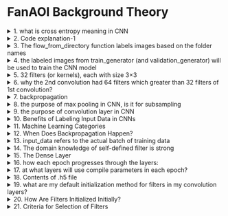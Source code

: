 # FanAOI Background Theory

<details>
  <summary>1. what is cross entropy meaning in CNN</summary>  
Cross-entropy is a loss function commonly used in **Convolutional Neural Networks (CNNs)**, particularly for classification tasks. It measures the difference between the predicted probability distribution and the true label distribution. Cross-entropy quantifies how well the predicted probability distribution matches the actual labels.

### Key Concepts
1. **Probability Distribution**:
   - In a classification task, the output of a CNN is often a probability distribution over different classes, typically achieved using the **softmax function**.
   - For example, if there are three classes, the model might output probabilities like \([0.7, 0.2, 0.1]\).

2. **True Labels**:
   - The true label is represented as a one-hot encoded vector for classification tasks. For instance, if the true class is the second one in a three-class problem, the true label would be \([0, 1, 0]\).

3. **Cross-Entropy Formula**:
   The cross-entropy loss for a single example is given by:
   \[
   L = - \sum_{i} y_i \log(\hat{y}_i)
   \]
   Where:
   - \(y_i\): True label (0 or 1 for each class).
   - \(\hat{y}_i\): Predicted probability for each class.
   - The summation is over all classes.

   For a batch of examples, the average loss across the batch is computed.

4. **Intuition**:
   - Cross-entropy penalizes predictions that deviate from the true labels. The further the predicted probability is from 1 for the correct class, the larger the loss.
   - If the model predicts a probability close to 1 for the correct class, the loss is low.

5. **Relation to Logarithmic Likelihood**:
   - Cross-entropy is derived from the likelihood function for classification tasks. It calculates the negative log likelihood of the true labels under the predicted probabilities.

### Why Use Cross-Entropy in CNNs?
- **For multi-class classification**:
  - Cross-entropy works seamlessly with the softmax activation, which outputs normalized probabilities.
- **Encourages confident predictions**:
  - It rewards predictions that strongly match the true labels and penalizes uncertain or wrong predictions.
- **Effective training**:
  - Cross-entropy provides meaningful gradients that help optimize the model effectively during backpropagation.

### Example in a CNN:
Imagine a CNN for digit classification (0–9):
- **True label**: The digit is "3," represented as \([0, 0, 0, 1, 0, 0, 0, 0, 0, 0]\).
- **Predicted probabilities**: \([0.1, 0.05, 0.1, 0.7, 0.02, 0.01, 0.01, 0.005, 0.01, 0.005]\).
- **Cross-entropy loss**:
  \[
  L = -\log(0.7) \approx 0.3567
  \]
This value would decrease as the model improves its predictions.
</details>

   
<details>
  <summary>2. Code explanation-1</summary> 
  This code is a part of a machine learning pipeline for preparing and loading image data for training a Convolutional Neural Network (CNN). Here’s a detailed breakdown:

---

### **1. ImageDataGenerator**

The `ImageDataGenerator` class in Keras is used to preprocess and augment image data. It applies transformations like scaling, rotation, flipping, etc., to generate a variety of images for training, which improves the generalization ability of the model. 

In the given code:
```python
train_datagen = ImageDataGenerator(rescale=1.0/255.0, validation_split=0.2)
```

- **`rescale=1.0/255.0`**: 
  - Normalizes pixel values from the range `[0, 255]` to `[0, 1]`. This normalization helps in faster convergence during training because smaller values make optimization easier.
  
- **`validation_split=0.2`**:
  - Reserves 20% of the images for validation. The remaining 80% is used for training. This is useful for monitoring the model's performance on unseen data during training.

---

### **2. train_generator**

The `flow_from_directory` method loads images from a directory structure, preprocesses them, and creates a data generator. This generator yields batches of image-label pairs during training. It’s memory efficient as it loads only the required images in each batch rather than all images at once.

```python
train_generator = train_datagen.flow_from_directory(
    base_dir,
    target_size=(80, 80),
    batch_size=32,
    class_mode='binary',
    subset='training'
)
```

#### Arguments:

- **`base_dir`**:
  - Path to the base directory containing the images organized in subdirectories. Each subdirectory represents a class. For example:
    ```
    base_dir/
    ├── GO/    # Contains images for the "GO" class
    └── NG/    # Contains images for the "NG" class
    ```

- **`target_size=(80, 80)`**:
  - Resizes all images to 80x80 pixels, ensuring a uniform input size to the neural network.

- **`batch_size=32`**:
  - Specifies the number of images per batch. The generator will yield 32 images and their labels in each step during training.

- **`class_mode='binary'`**:
  - Specifies that this is a binary classification problem (two classes: `GO` and `NG`).

- **`subset='training'`**:
  - Indicates that this generator will only use the training subset (80% of the data, as defined by the `validation_split` in `ImageDataGenerator`).

#### Output:
- `train_generator` is a generator that, when iterated, yields:
  - A batch of images as a NumPy array (shape: `(32, 80, 80, 3)` for 32 images of size 80x80 with 3 color channels).
  - Corresponding labels (shape: `(32,)`), where each label is `0` (for NG) or `1` (for GO).

---

### **3. The Complete Code Explanation**
Here’s a step-by-step breakdown:

1. **Set Base Directory**:
   - The variable `base_dir` points to the folder where images are stored, organized by class.

2. **Initialize Data Augmentation and Preprocessing**:
   - `train_datagen` is an instance of `ImageDataGenerator`, which:
     - Normalizes image pixel values to `[0, 1]`.
     - Splits the data into 80% training and 20% validation subsets.

3. **Load Training Data**:
   - `train_generator` is created using `flow_from_directory`, which:
     - Reads images from the `base_dir`.
     - Resizes them to 80x80 pixels.
     - Divides them into batches of size 32.
     - Labels them according to their class folder (`GO` or `NG`).
     - Ensures only the training subset (80% of data) is used.

This setup prepares the data for efficient and scalable training. Images are preprocessed dynamically, reducing memory usage, and ensuring the training loop can iterate over batches without loading all images at once.
</details>

<details>
  <summary>3. The flow_from_directory function labels images based on the folder names</summary>
  The `flow_from_directory` function labels images **based on the folder names** in which the images are stored. Here's how it works in your scenario:

---

### **How `flow_from_directory` Labels Images**
1. **Folder Structure and Labels**:
   - The directory passed to `flow_from_directory` (e.g., `base_dir`) must have subdirectories, where each subdirectory represents a class.
   - For example:
     ```
     base_dir/
     ├── GO/    # Folder for class "GO"
     │   ├── image1.jpg
     │   ├── image2.jpg
     │   └── ...
     └── NG/    # Folder for class "NG"
         ├── image1.jpg
         ├── image2.jpg
         └── ...
     ```

   - In this structure:
     - All images inside the `GO` folder are automatically labeled as `1` (class 1).
     - All images inside the `NG` folder are automatically labeled as `0` (class 0).
     - This labeling is based entirely on the folder names.

2. **Mixing Images**:
   - `flow_from_directory` does **not mix images across folders**.
   - Each image is labeled according to the folder it resides in, not based on its content or features.

3. **How Labels Are Decided**:
   - **The folder structure determines the labels**.
   - The function assigns labels in alphabetical order of the folder names:
     - If `GO` comes alphabetically after `NG`, then:
       - `NG` is labeled as `0`.
       - `GO` is labeled as `1`.

---

### **Your Question Answered**
1. **Does `flow_from_directory` read all images in folder `60` as `NG` and `100` as `GO`?**
   - If `60` and `100` are folder names, it depends on their placement in the directory and naming convention:
     - If `base_dir` has `60` and `100` as folder names:
       ```
       base_dir/
       ├── 60/   # Class 0
       └── 100/  # Class 1
       ```
       Then:
       - Images in folder `60` are labeled as `0` (NG).
       - Images in folder `100` are labeled as `1` (GO).

2. **Who decides whether an image is `GO` or `NG`?**
   - **You decide** by organizing the images into their respective folders (`GO` or `NG`) before running `flow_from_directory`.

3. **Can `flow_from_directory` classify based on image features?**
   - No, `flow_from_directory` does not analyze image features. It only assigns labels based on the folder structure.
   - The model you train using these labeled images will later learn the features that distinguish `GO` from `NG`.

---

### **What If You Need Dynamic Labeling Based on Features?**
If you want to label images based on their features (e.g., using metadata or a custom algorithm):
1. Use a script to process images and assign labels dynamically.
2. Create a custom data generator instead of relying on `flow_from_directory`.
3. Example:
   ```python
   def custom_generator(file_paths, labels, batch_size):
       # Logic to load images and labels dynamically
       pass
   ```

---

### **Summary**
- `flow_from_directory` labels images based on **folder names** (e.g., `GO` and `NG`).
- **You decide the criteria** for `GO` or `NG` by placing images in the respective folders.
- It does **not analyze image features**; the folder structure alone dictates the labels.
</details>

<details>
  <summary>4. the labeled images from train_generator (and validation_generator) will be used to train the CNN model </summary>
  Yes, the labeled images from `train_generator` (and `validation_generator`) will be used to train the CNN model in the above code. Let’s break down the code in detail:

---

### **1. Define the CNN Model**

#### **What is happening here?**
```python
model = Sequential([
    Conv2D(32, (3, 3), activation='relu', input_shape=(80, 80, 3)),
    MaxPooling2D(2, 2),
    Conv2D(64, (3, 3), activation='relu'),
    MaxPooling2D(2, 2),
    Flatten(),
    Dense(128, activation='relu'),
    Dense(1, activation='sigmoid')
])
```

This defines a **Sequential Convolutional Neural Network (CNN)** for binary classification. Let’s go step by step:

1. **`Conv2D(32, (3, 3), activation='relu', input_shape=(80, 80, 3))`**:
   - Adds a convolutional layer with:
     - **32 filters** (or kernels), each with size \(3 \times 3\).
     - Activation function: **ReLU** (rectified linear unit), which introduces non-linearity and prevents vanishing gradients.
     - **Input shape**: \(80 \times 80 \times 3\), matching the resized images (80x80 pixels, 3 color channels: RGB).

2. **`MaxPooling2D(2, 2)`**:
   - Reduces the spatial dimensions of the feature map by taking the maximum value in \(2 \times 2\) regions. This:
     - Reduces computation.
     - Retains the most important features.

3. **`Conv2D(64, (3, 3), activation='relu')`**:
   - Adds another convolutional layer with 64 filters, further extracting more complex features from the image.

4. **`MaxPooling2D(2, 2)`**:
   - Again reduces the spatial dimensions to prevent overfitting and reduce computational load.

5. **`Flatten()`**:
   - Converts the 2D feature map into a 1D vector, making it ready for the dense (fully connected) layers.

6. **`Dense(128, activation='relu')`**:
   - Adds a fully connected layer with 128 neurons.
   - ReLU activation ensures non-linearity.

7. **`Dense(1, activation='sigmoid')`**:
   - Adds an output layer with:
     - **1 neuron**, since it’s a binary classification problem.
     - **Sigmoid activation**, which outputs a probability between 0 and 1, suitable for binary classification.

---

### **2. Compile the Model**

#### **What is happening here?**
```python
model.compile(optimizer='adam', loss='binary_crossentropy', metrics=['accuracy'])
```

1. **`optimizer='adam'`**:
   - Uses the **Adam optimizer**, an adaptive gradient descent algorithm that adjusts the learning rate dynamically during training.

2. **`loss='binary_crossentropy'`**:
   - Specifies the loss function as **binary cross-entropy**, suitable for binary classification. It calculates how far the predicted probabilities are from the true labels (0 or 1).

3. **`metrics=['accuracy']`**:
   - Tracks the model's accuracy during training, which is the fraction of correctly predicted labels.

---

### **3. Train the Model**

#### **What is happening here?**
```python
model.fit(
    train_generator,
    epochs=10,
    validation_data=validation_generator
)
```

1. **`train_generator`**:
   - Supplies batches of labeled training images to the model.

2. **`epochs=10`**:
   - Specifies that the model will iterate over the entire training dataset 10 times.

3. **`validation_data=validation_generator`**:
   - Supplies validation data for monitoring the model's performance on unseen data after each epoch.

---

### **4. Save the Trained Model**

#### **What is happening here?**
```python
model.save("fan_model.h5")
```

- Saves the trained model to a file named `fan_model.h5`.
- This saved model can later be loaded to make predictions or for further training.

---

### **What is Being Trained?**
Yes, the **labeled images from `train_generator` are used to train the model**. Here’s how it works:
- `train_generator` provides images with their respective labels (e.g., `GO` = 1, `NG` = 0), as determined by the folder structure.
- During training:
  - The model learns to map the image features (extracted by the convolutional layers) to their correct labels (binary: `0` or `1`).
  - The process minimizes the **binary cross-entropy loss** to improve the predictions.

---

### **How Does It Classify Images as GO or NG?**
- After training, the model will be able to classify new images as `GO` (1) or `NG` (0).
- The sigmoid activation in the last layer outputs a probability:
  - Probability \( > 0.5 \): Image is classified as `GO` (1).
  - Probability \( \leq 0.5 \): Image is classified as `NG` (0).

---

### **Summary**
- The code trains a CNN to classify images into `GO` or `NG`.
- Labeled images are supplied from `train_generator` (using folder names for labels).
- The model learns patterns (features) that distinguish the two classes during training.
- The trained model is saved for future use.
</details>

<details>
  <summary>5. 32 filters (or kernels), each with size 3×3</summary>
  The 32 filters (or kernels) in a convolutional layer are arrays of trainable parameters, initialized randomly and updated during training. Let's break this down:

---

### **1. What Are Filters in a CNN?**
- **Filters/Kernels**:
  - A filter is a small matrix (e.g., \(3 \times 3\)) that slides over the input image (convolution operation).
  - It extracts specific features like edges, textures, or patterns from the image.
  - In your case, there are **32 filters**, each with dimensions \(3 \times 3\).

- **How They Look**:
  - Initially, filters are **randomly initialized**.
  - During training, the values in these filters are updated via **backpropagation** to minimize the loss function.
  - After training, the filters might represent specific patterns (e.g., edges, corners, or more abstract features in deeper layers).

---

### **2. How Are Filters Produced?**
Filters are learned automatically during the training process:

1. **Initialization**:
   - Filters are initialized with small random values (e.g., using techniques like Xavier or He initialization).

2. **Convolution Operation**:
   - Each filter slides across the input image (or feature map) and performs element-wise multiplication followed by summation (dot product).
   - This operation produces a feature map for each filter, highlighting areas of the image where the filter's pattern matches.

3. **Loss and Backpropagation**:
   - The network calculates the **loss** (difference between predictions and actual labels).
   - Through **backpropagation**, the gradients of the loss with respect to the filter values are computed.
   - The filter values are updated using these gradients to make the predictions more accurate.

---

### **3. What Do the Filters Learn?**
The criteria for what a filter "looks like" or what it "learns" are not predefined but emerge naturally during training:

1. **Shallow Layers**:
   - Filters in the first convolutional layer learn **basic features** like:
     - Vertical edges
     - Horizontal edges
     - Diagonal lines
     - Color gradients

2. **Deeper Layers**:
   - Filters in deeper layers learn **abstract features** like:
     - Shapes
     - Textures
     - Patterns
     - Object parts

3. **How They Look Post-Training**:
   - Filters often resemble patterns relevant to the task. For example, in a defect inspection task:
     - Some filters might focus on detecting circular shapes (labels).
     - Others might focus on irregularities (defects).

---

### **4. How to Visualize Filters?**
Filters can be visualized to understand what they’ve learned:
- After training, you can extract and visualize filter weights using libraries like TensorFlow or Keras.

#### Example Code to Visualize Filters:
```python
# Extract the weights of the first convolutional layer
filters, biases = model.layers[0].get_weights()

# Normalize filter values for visualization
filters = (filters - filters.min()) / (filters.max() - filters.min())

# Plot filters
import matplotlib.pyplot as plt
n_filters = filters.shape[-1]  # Number of filters
for i in range(n_filters):
    f = filters[:, :, :, i]  # Extract each filter
    plt.subplot(4, 8, i+1)   # Adjust rows and columns as needed
    plt.imshow(f[:, :, 0], cmap='gray')  # Visualize filter as grayscale
    plt.axis('off')
plt.show()
```

---

### **5. Are Filters Predefined or Learned?**
- Filters are **not predefined**.
- They are **learned** during training based on the task at hand and the input data.
- The criteria for what a filter represents emerge from:
  - The dataset (e.g., images of "GO" and "NG").
  - The loss function (e.g., binary cross-entropy in your case).

---

### **Summary**
- The 32 filters are \(3 \times 3\) matrices of numbers (initially random), updated during training.
- These filters are learned to capture patterns relevant to the task:
  - Shallow filters detect simple edges or textures.
  - Deeper filters identify complex patterns or shapes.
- The learning process is automatic and driven by the dataset and optimization process (backpropagation). Visualization can help understand the features they detect.
</details>

<details>
  <summary>6. why the 2nd convolution had 64 filters which greater than 32 filters of 1st convolution?</summary>
  The second convolutional layer in your CNN has 64 filters, which is greater than the 32 filters in the first layer. This design choice is common in CNN architectures and serves a specific purpose related to feature extraction and abstraction. Let’s explore the reasons:

---

### **1. Feature Complexity Increases in Deeper Layers**

- **First Convolutional Layer (32 Filters)**:
  - The first layer operates directly on the raw pixel data of the image.
  - It learns basic, low-level features such as edges, lines, and corners.
  - Fewer filters are sufficient at this stage because the features being detected are simple.

- **Second Convolutional Layer (64 Filters)**:
  - The second layer takes the output of the first layer (feature maps) as input.
  - It learns more complex, higher-level features by combining the low-level features detected in the first layer.
  - To capture the increasing complexity of patterns, more filters are used.

---

### **2. Increasing Filters Enhances Representational Capacity**

- Each filter captures a specific feature or pattern in the input.
- As we go deeper, the number of features or patterns the network needs to recognize increases.
- Increasing the number of filters allows the network to:
  - Detect a wider variety of features.
  - Represent more intricate details.

---

### **3. Hierarchical Feature Learning**

- **First Layer**:
  - Detects basic features like edges, gradients, or simple shapes.
- **Second Layer**:
  - Combines these basic features to detect more complex shapes or patterns, like corners or textures.
- **Subsequent Layers**:
  - Build even higher-level abstractions, such as specific object parts or features relevant to classification.

To achieve this hierarchical learning, deeper layers need more filters to process the richer, abstracted information.

---

### **4. Input Size Decreases, So Computation Remains Feasible**

- After each convolution and pooling operation, the spatial size (height and width) of the feature map decreases.
  - For example, with \(80 \times 80\) input and two \(2 \times 2\) max-pooling layers:
    - First layer output: \(40 \times 40\)
    - Second layer output: \(20 \times 20\)
- This reduction in size means the network can afford to have more filters in deeper layers without excessively increasing computation.

---

### **5. Design Pattern in CNNs**
- It’s a standard practice in CNN architectures to:
  - Start with a small number of filters.
  - Gradually increase the number of filters in deeper layers.
- Popular architectures like **VGGNet** and **ResNet** follow this pattern because it balances computational efficiency with representational power.

---

### **6. Why Not Use 64 Filters in the First Layer?**
- Using more filters in the first layer would increase computation and the number of parameters without adding much value.
- The first layer focuses on basic features, so fewer filters are sufficient.
- Deeper layers, which learn more complex features, benefit more from additional filters.

---

### **Summary**
- The second convolutional layer has more filters than the first because:
  - Deeper layers learn more complex and varied features.
  - Increasing filters enhances the network’s ability to represent rich patterns.
  - Reduced spatial size of feature maps in deeper layers makes higher filter counts computationally feasible.
- This hierarchical approach is a proven design pattern in CNNs for efficiently learning from images.
</details>

<details>
  <summary>7. backpropagation</summary>

  
  The sentence describes a key part of how neural networks learn during training. Here's a breakdown of the concept and backpropagation:

---

### **Key Concepts**

1. **Filters in Neural Networks**:
   - In Convolutional Neural Networks (CNNs), filters (also called kernels) are small matrices that slide over the input data (e.g., images) to extract features like edges, textures, or patterns.
   - During training, these filters start with random values. As the model learns, these values are updated to better recognize useful patterns for the task (e.g., classifying images).

2. **Loss Function**:
   - The loss function measures how far the network's predictions are from the true labels. For example, in a classification task, the loss could quantify the difference between the predicted class probabilities and the actual class labels.
   - The goal of training is to minimize this loss, i.e., make the predictions as accurate as possible.

---

### **Backpropagation**

Backpropagation is a mathematical algorithm used to update the network's parameters (weights, biases, filters) to minimize the loss function. It works in the following steps:

1. **Forward Pass**:
   - Input data is passed through the network layer by layer to produce an output (prediction).
   - The loss is calculated using the loss function by comparing the prediction with the true label.

2. **Backward Pass (Backpropagation)**:
   - The loss is propagated backward through the network to calculate the gradient of the loss with respect to each parameter (filters, weights, biases).
   - Gradients indicate the direction and magnitude of change needed in each parameter to reduce the loss.

3. **Parameter Update**:
   - Using the gradients, the parameters are updated using an optimization algorithm (e.g., Stochastic Gradient Descent or Adam).
   - The update rule is typically:
     \[
     \text{Parameter} = \text{Parameter} - \text{Learning Rate} \times \text{Gradient}
     \]
   - This ensures that the loss decreases over time as the parameters are adjusted.

---

### **How This Relates to Filters**:
During backpropagation:
- Gradients of the loss are computed with respect to the filter values.
- The filters are updated to better extract features that reduce the loss.
- Over many iterations, the filters "learn" to detect features (e.g., edges, shapes) that are most useful for the task.

---

### **Why Backpropagation Is Important**:
Backpropagation automates the learning process:
- It adjusts millions of parameters systematically and efficiently.
- It enables neural networks to generalize and make accurate predictions.

Would you like a detailed example or code implementation to see backpropagation in action?
</details>

<details>
  <summary>8. the purpose of max pooling in CNN, is it for subsampling</summary>

  Max pooling in Convolutional Neural Networks (CNNs) serves primarily as a **down-sampling** or **subsampling** operation, but its utility extends beyond mere dimensionality reduction. Here’s a detailed breakdown:

---

### **Purpose of Max Pooling in CNN**
1. **Subsampling / Dimensionality Reduction:**
   - Reduces the spatial dimensions of feature maps (e.g., height and width).
   - Retains the most significant features (maximum values) from local regions, effectively summarizing the presence of important patterns.

2. **Feature Abstraction:**
   - Focuses on the most salient features in a feature map.
   - Increases robustness to small translations and distortions in the input image (e.g., shifts or rotations).

3. **Control Overfitting:**
   - By reducing the spatial size of feature maps, the number of parameters and computations in later layers is decreased, helping to mitigate overfitting.

4. **Noise Reduction:**
   - Reduces the impact of minor variations or noise by focusing on dominant activations.

---

### **Why Subsampling Is Beneficial**
1. **Reduction of Computational Complexity:**
   - Smaller feature maps reduce the number of operations in subsequent layers, making the model more efficient.

2. **Hierarchical Feature Learning:**
   - Allows the network to focus on higher-level, abstract features rather than being bogged down by detailed, pixel-level information.

3. **Translation Invariance:**
   - Small shifts or distortions in the input image have less impact on the resulting feature maps since max pooling focuses on the largest activation in a region, regardless of its exact position.

4. **Prevention of Overfitting:**
   - By reducing spatial dimensions, max pooling indirectly limits the model's capacity, which can help prevent it from memorizing the training data.

---

### **How Max Pooling Works**
- A sliding window (e.g., 2×2 or 3×3) is moved over the feature map.
- Within each window, the maximum value is selected and retained in the downsampled output.
- Example:
  Input Feature Map (2×2 Window):
  ```
  1  3
  2  4
  ```
  After Max Pooling:
  ```
  4
  ```

---

### **Alternatives to Max Pooling**
1. **Average Pooling:**
   - Takes the average value within each pooling window instead of the maximum.
   - Can retain more information about feature distribution but is less robust to noise.

2. **Global Average Pooling:**
   - Averages the entire feature map into a single value, often used before fully connected layers for extreme dimensionality reduction.

3. **Learnable Pooling (e.g., Strided Convolutions):**
   - Allows the network to learn the down-sampling process rather than using a fixed pooling operation.

---

### Conclusion
Max pooling is primarily used for **subsampling**, but it also aids in feature abstraction, noise reduction, and robustness to transformations. These benefits help CNNs focus on critical patterns, reduce computational load, and improve generalization.
</details>

<details>
  <summary>9. the purpose of convolution layer in CNN</summary>

  ### **Purpose of Convolution Layers in CNN**

Convolution layers are the core building blocks of Convolutional Neural Networks (CNNs). Their primary purpose is to extract meaningful features from input data, such as images, videos, or other grid-structured data, by applying convolution operations with learnable filters (kernels). 

---

### **Key Purposes**
1. **Feature Extraction:**
   - Convolution layers detect patterns in the input, such as edges, textures, and shapes.
   - In deeper layers, they identify higher-level patterns like objects or specific structures.

2. **Spatial Hierarchy Learning:**
   - Layers closer to the input learn low-level features (e.g., edges, corners).
   - Deeper layers learn high-level, abstract features (e.g., objects or categories).

3. **Preservation of Spatial Relationships:**
   - Unlike fully connected layers, convolution layers retain the spatial arrangement of data, allowing the model to understand local dependencies (e.g., adjacent pixels in an image).

4. **Translation Invariance:**
   - Through shared weights and spatial filtering, convolution layers help the model learn features irrespective of their position in the input.

5. **Efficient Representation:**
   - By using small filters applied across the entire input, convolution layers significantly reduce the number of parameters compared to dense layers.

---

### **Benefits of Convolution Layers**

1. **Parameter Efficiency:**
   - Convolution layers use shared weights (kernels), drastically reducing the number of parameters compared to fully connected layers.

2. **Locality and Receptive Fields:**
   - The use of small filters ensures that only local regions of the input are considered, capturing spatially localized features effectively.

3. **Hierarchical Feature Learning:**
   - Enables multi-level abstraction of features:
     - Early layers learn generic features (e.g., edges).
     - Later layers learn task-specific features (e.g., eyes in facial recognition).

4. **Translation Equivariance:**
   - Features detected by convolutional layers remain meaningful even when the object in the input shifts slightly. Combined with pooling, this supports translation invariance.

5. **Flexibility with Input Dimensions:**
   - Convolution layers can process varying input sizes without requiring a fixed-size input, unlike fully connected layers.

6. **Efficient Computation:**
   - The local connectivity and shared weights make convolution operations computationally less expensive compared to dense operations.

7. **Robustness to Noise:**
   - Convolution layers are better at focusing on prominent patterns and ignoring minor distortions or noise in the input.

8. **Applicability to Multiple Domains:**
   - Convolution layers aren't limited to images. They can be applied to 1D data (e.g., time-series), 2D data (e.g., images), or 3D data (e.g., videos or 3D scans).

---

### **How Convolution Layers Work**
1. **Filter (Kernel):**
   - A small matrix of weights slides over the input.
   - Each filter focuses on a specific feature (e.g., vertical edge).

2. **Convolution Operation:**
   - For each position of the filter, the dot product is computed between the filter and the local region of the input.

3. **Non-linearity:**
   - After convolution, activation functions (e.g., ReLU) are applied to introduce non-linearity.

4. **Feature Map (Activation Map):**
   - The output of the convolution operation is a feature map, highlighting the presence of features at specific locations.

---

### **Applications of Convolution Layers**
- Image recognition and classification (e.g., face recognition).
- Object detection and localization (e.g., bounding boxes around objects).
- Semantic segmentation (e.g., pixel-level classification).
- Time-series analysis (e.g., ECG signal processing).
- Video analysis (e.g., action recognition).

---

In summary, convolution layers extract meaningful features while preserving spatial structure, enabling CNNs to understand patterns in data efficiently and robustly. Their hierarchical feature learning makes them a cornerstone of modern deep learning architectures.
</details>

<details>
  <summary>10. Benefits of Labeling Input Data in CNNs</summary>

  ### **Benefits of Labeling Input Data in CNNs**

Labeling the input dataset is crucial in training Convolutional Neural Networks (CNNs) for supervised learning tasks, as the labels provide the ground truth for the model to learn from. Here are the key benefits:

1. **Supervised Learning:**
   - Labels guide the CNN in associating input patterns (features) with specific outputs (e.g., object classes, categories).
   - The loss function uses labels to quantify the error between predicted and actual outputs, enabling the optimization process.

2. **Model Evaluation:**
   - Labels are essential for evaluating the model's performance (accuracy, precision, recall, etc.) on training and validation datasets.

3. **Feature Learning:**
   - Labeled data helps the CNN focus on learning relevant features that are most predictive of the output classes.

4. **Generalization:**
   - A well-labeled and diverse dataset encourages the CNN to generalize its understanding, reducing overfitting to the training data.

---

### **Does More Labeling Lead to Higher Accuracy?**

1. **Quantity of Labels:**
   - **More Labels Help:** Increasing the amount of labeled data generally improves accuracy by providing the model with more examples to learn from. It reduces overfitting, especially for complex models.
   - **Diminishing Returns:** Beyond a certain point, adding more labels might not significantly improve accuracy, especially if the model has already seen sufficient diversity in training examples.

2. **Quality of Labels:**
   - Accurate, consistent, and well-defined labels are more important than merely increasing the quantity. Poor-quality or noisy labels can degrade performance, regardless of dataset size.

3. **Diversity in Labels:**
   - The dataset should cover diverse scenarios and edge cases to help the model generalize better to unseen data.

---

### **Alternatives to Labeling the Input Dataset**
Labels typically need to be associated with the input dataset in supervised learning, but there are ways to approach this differently depending on the context:

1. **Weakly Supervised Learning:**
   - Use approximate or noisy labels.
   - Example: Labels derived from metadata or user interactions.

2. **Semi-Supervised Learning:**
   - Combine a small amount of labeled data with a large amount of unlabeled data.
   - The labeled data helps the model bootstrap feature learning, and the unlabeled data refines it.

3. **Unsupervised Learning:**
   - Instead of explicit labels, use clustering or other methods to discover patterns in the data without pre-existing labels.

4. **Self-Supervised Learning:**
   - Create labels from the data itself through a pretext task.
   - Example: Predicting rotation angles or color channels in an image.

5. **Embedding Labels in Metadata or Other Sources:**
   - Labels can be encoded externally (e.g., in a separate file or database) and linked to inputs using unique identifiers.
   - This method is common in large-scale datasets where labels are stored as annotations.

---

### **Summary**
- **Benefits of Labeling Input Data:** Labels are indispensable for supervised learning, enabling feature learning, model evaluation, and generalization.
- **Impact of More Labels:** More labeled data generally improves accuracy, but quality and diversity matter more than sheer quantity.
- **Alternative Approaches:** In certain scenarios, you can use weakly, semi-supervised, or self-supervised learning to reduce the reliance on explicit labeling.

The use of labels is context-dependent, but they are foundational for achieving high prediction accuracy in CNNs, especially for supervised tasks.
</details>
<details>
  <summary>11. Machine Learning Categories</summary>

  ### Machine Learning Categories: Supervised, Unsupervised, and Reinforcement Learning

Machine learning can be broadly categorized into three types: **Supervised Learning**, **Unsupervised Learning**, and **Reinforcement Learning**. Here's a comparison chart describing these approaches:

---

| **Learning Type**     | **Definition**                                                                 | **Key Features**                                                      | **Common Applications**                               |
|------------------------|-------------------------------------------------------------------------------|------------------------------------------------------------------------|------------------------------------------------------|
| **Supervised Learning** | Uses labeled data to train the model, where inputs are mapped to known outputs. | - Requires a large amount of labeled data.<br>- Provides clear guidance during training. | - Image classification<br>- Speech recognition<br>- Credit scoring |
| **Unsupervised Learning** | Uses unlabeled data, where the model identifies patterns or structures within the data. | - Does not require labeled data.<br>- Suitable for exploratory data analysis. | - Customer segmentation<br>- Dimensionality reduction<br>- Anomaly detection |
| **Reinforcement Learning** | The model learns to make decisions through interaction with an environment, based on rewards and penalties. | - Does not require extensive labeled data.<br>- Relies on a well-designed reward system. | - Robotics<br>- Game AI<br>- Autonomous driving |

---

### Visual Resources

#### Charts:
1. **Comparison of Supervised, Unsupervised, and Reinforcement Learning**  
   - **[Supervised and Unsupervised Learning Infographic](https://medium.com/marketingdatascience/%E6%A9%9F%E5%99%A8%E5%AD%B8%E7%BF%92%E6%BC%94%E7%AE%97%E6%B3%95-%E7%9B%A3%E7%9D%A3%E8%88%87%E9%9D%9E%E7%9B%A3%E7%9D%A3%E5%BC%8F%E5%AD%B8%E7%BF%92-e9dbeee94a30)**  

2. **Supervised Learning Workflow**  
   - **[Supervised Learning Flow and Framework](https://kknews.cc/code/94lkkq5.html)**  

3. **Reinforcement Learning Diagram**  
   - **[Reinforcement Learning Overview](https://www.youtube.com/watch?v=XWukX-ayIrs)**  

---

### Videos for Deeper Understanding
1. **Supervised vs. Unsupervised Learning**  
   - [Watch Here](https://www.youtube.com/watch?v=Ui30XJEbi0Y)

2. **Introduction to Reinforcement Learning**  
   - [Watch Here](https://www.youtube.com/watch?v=XWukX-ayIrs)

3. **Unsupervised Learning Explained**  
   - [Watch Here](https://www.youtube.com/watch?v=3fjVJuzWBPw)

---

These resources will help you visually and conceptually differentiate between these machine learning types for your presentation or understanding. Let me know if you need any further clarification or customized charts!
</details>
<details>
  <summary>12. When Does Backpropagation Happen?</summary>

  In your neural network code, **backpropagation** (the process of adjusting the model's weights to minimize the loss) is automatically performed during the **training phase**. Here’s how and when it happens:

---

### **When Does Backpropagation Happen?**
Backpropagation occurs during the execution of the `model.fit()` method. Specifically:
1. **Forward Pass**:
   - For each batch of training data, the input is passed through the layers of the model (from the first layer to the last layer) to compute the output predictions.
   - The predicted values are compared with the true labels to compute the **loss** using the specified loss function (`binary_crossentropy` in this case).

2. **Backward Pass (Backpropagation)**:
   - The model computes the gradients of the loss with respect to each trainable parameter (weights and biases) using the chain rule of calculus.
   - These gradients indicate the direction and magnitude by which the parameters should be adjusted to minimize the loss.

3. **Parameter Update**:
   - The optimizer (`adam` in this case) applies the computed gradients to update the model's parameters.
   - This step adjusts the weights to reduce the loss for the next iteration.

4. **Repeat**:
   - This process repeats for each batch in an epoch, and for all specified epochs.

---

### **How Does Backpropagation Work in Your Code?**

1. **During `model.fit()`**:
   - The dataset is divided into batches based on `batch_size` (32 in your code).
   - For each batch:
     - The forward pass computes the predictions and the loss.
     - The backward pass computes gradients for all layers using the chain rule.
     - The optimizer updates the weights of the layers in the reverse order (from the last layer to the first layer).

2. **Inside Your Model Layers**:
   - The layers are organized in sequence:
     - **Conv2D** and **Dense layers** have trainable weights (filters, kernel weights, and biases).
     - During backpropagation, these weights are adjusted to minimize the loss.
   - The `sigmoid` activation in the output layer ensures that the output is in the range `[0, 1]`, suitable for binary classification.
   - The `relu` activations in hidden layers introduce non-linearity, which helps the model learn complex patterns.

---

### **Key Steps in Backpropagation Execution**:
1. **Compute Loss**: 
   - The difference between predicted outputs and actual labels is computed using `binary_crossentropy`.
   
2. **Compute Gradients**:
   - Gradients of the loss with respect to each parameter in the model are computed using TensorFlow's automatic differentiation.
   
3. **Update Parameters**:
   - The `adam` optimizer applies these gradients to update parameters.

---

### **Code Snippet Explanation**:
```python
# Forward pass: From input to output through the layers
output = model(input_data)

# Loss calculation: Compares output to true labels
loss = binary_crossentropy(output, true_labels)

# Backward pass: Gradients are calculated for each layer
gradients = compute_gradients(loss, model.weights)

# Parameter update: Gradients are used to adjust weights
model.weights = optimizer.apply_gradients(gradients)
```

This process is handled internally by TensorFlow during the call to `model.fit()`.

---

### **Summary**:
1. Backpropagation occurs **within each epoch** during `model.fit()`.
2. For every batch:
   - A forward pass computes predictions and the loss.
   - A backward pass computes gradients.
   - The optimizer adjusts the weights to minimize the loss.
3. This process is repeated for all batches in the dataset and for all epochs, gradually improving the model's performance.
</details>

<details>
  <summary>13. input_data refers to the actual batch of training data</summary>

  The error occurs because the variable `input_data` is not defined. In a neural network training setup, `input_data` refers to the actual batch of training data that is fed into the model during the forward pass. This process is automated in TensorFlow when using `model.fit()`.

Here’s a corrected explanation and code snippet to clarify how the forward pass, loss calculation, and backpropagation work manually in TensorFlow. 

---

### Corrected Code:
```python
import tensorflow as tf

# Example input data (batch of size 2, 80x80x3 images)
input_data = tf.random.uniform((2, 80, 80, 3))  # Replace this with actual data
true_labels = tf.constant([0, 1], dtype=tf.float32)  # Replace with actual labels

# Forward pass: Compute model predictions
output = model(input_data)

# Loss calculation: Compares predictions to true labels
loss_fn = tf.keras.losses.BinaryCrossentropy()
loss = loss_fn(true_labels, output)

# Backward pass: Compute gradients
with tf.GradientTape() as tape:
    predictions = model(input_data)
    loss = loss_fn(true_labels, predictions)

# Compute gradients with respect to model weights
gradients = tape.gradient(loss, model.trainable_weights)

# Update model weights using the optimizer
optimizer = tf.keras.optimizers.Adam()
optimizer.apply_gradients(zip(gradients, model.trainable_weights))

# Print results for demonstration
print(f"Predictions: {predictions.numpy()}")
print(f"Loss: {loss.numpy()}")
```

---

### Key Changes:
1. **Defined `input_data`**:
   - Used random tensors (`tf.random.uniform`) to simulate input images.
   - Replace this with actual training data during real usage.

2. **Added `true_labels`**:
   - Used a constant tensor to represent true labels (binary: 0 or 1).

3. **Introduced `GradientTape`**:
   - `tf.GradientTape()` is used to compute the gradients manually for the backward pass.
   - It tracks computations during the forward pass and calculates gradients with respect to trainable weights.

4. **Applied Gradients**:
   - The computed gradients are applied to the model's weights using an optimizer (`Adam` in this case).

---

### Explanation of Workflow:
1. **Forward Pass**:
   - `model(input_data)` calculates predictions for the input data.

2. **Loss Calculation**:
   - The `BinaryCrossentropy` loss compares predictions to true labels.

3. **Gradient Calculation**:
   - `tape.gradient(loss, model.trainable_weights)` calculates the gradients of the loss with respect to the model's parameters.

4. **Weight Update**:
   - The optimizer updates the model's weights based on the computed gradients.

---

This manual process replicates what happens inside `model.fit()`. If you are using `model.fit()`, TensorFlow handles all these steps automatically. Let me know if you have more questions!
</details>
<details>
  <summary>14. The domain knowledge of self-defined filter is strong</summary>
  
  Yes, defining or initializing filters that are suitable for your target task can be more effective than using randomly initialized filters, particularly if you have prior knowledge about the patterns, features, or characteristics of the data. This approach can lead to faster convergence during training, improved performance, or better interpretability. However, this technique is rarely applied universally because:

1. **Generalization of Random Initialization**: Randomly initialized filters, combined with sufficient data and effective training, tend to converge to optimal weights for the task.
2. **Manual Definition Challenges**: Defining suitable filters requires domain expertise and might not always generalize well across data variations.

### Formal Resources and Approaches
While there is no single document that outlines all best practices for defining suitable filters, several research papers, books, and techniques provide guidance:

#### 1. **Transfer Learning**:
- Filters pretrained on a large dataset like ImageNet often serve as a good starting point. These filters are known to capture general low-level and mid-level features (e.g., edges, textures, patterns).
- For your specific task, fine-tuning such pretrained models can yield better results than manually defining filters.

#### 2. **Hand-Crafted Filters**:
- In certain applications, filters are designed manually based on prior knowledge (e.g., edge detection in computer vision, specific wavelet filters for signal processing).
- **Documents and Techniques**:
  - Edge detection filters: Sobel, Prewitt, and Canny operators.
  - Feature extraction techniques in classical computer vision (e.g., Gabor filters).
  - Wavelet transform theory for signal and image analysis.

#### 3. **Initial Filter Design Based on Domain Knowledge**:
- **Example**: In medical imaging, filters may be designed to emphasize tissue boundaries or enhance specific anatomical features.
- Suggested Reading:
  - *Deep Learning for Computer Vision: A Hands-On Approach* (provides examples of filter behaviors).
  - Research papers in fields like remote sensing, medical imaging, or materials science often document domain-specific filter designs.

#### 4. **Learnable Initialization**:
- Start with filters that are known to work well for related tasks or apply techniques like **unsupervised pretraining** to learn suitable initial filters.
- Techniques:
  - **Autoencoders**: Train an autoencoder to reconstruct inputs and use its encoder's filters as initialization.
  - **Self-supervised Learning**: Train models using tasks like predicting image rotations or inpainting to generate meaningful filters.

#### 5. **Custom Initialization Strategies**:
- Filters can be initialized using known patterns or handcrafted features. For instance:
  - Initialize filters to detect horizontal, vertical, or diagonal edges.
  - Use Fourier or wavelet transforms to design frequency-specific filters.
- Suggested Articles:
  - "Visualizing and Understanding Convolutional Networks" by Zeiler and Fergus (2013): Explores how filters capture features.
  - "Deep Learning" by Ian Goodfellow et al.: Discusses initialization strategies.

#### 6. **Experimental Approaches**:
- You can manually define filters and test their effectiveness by observing activations and performance metrics.
- Tools:
  - TensorFlow or PyTorch: Allow setting custom initial weights in convolutional layers.
  - Visualize learned feature maps and refine filters iteratively.

### Practical Steps to Define Suitable Filters:
1. **Analyze Data**:
   - Examine the patterns or features critical for your task (e.g., edges, shapes, textures).
2. **Manually Create Filters**:
   - Start with basic filters like edge detectors, directional filters, or frequency filters.
3. **Set Filters as Initial Weights**:
   - Initialize the convolutional layer with these filters in your model.
   - Example in TensorFlow/Keras:
     ```python
     from tensorflow.keras.initializers import Constant
     
     predefined_filters = np.array([...])  # Your custom filters
     layer = Conv2D(
         32, (3, 3), activation='relu',
         kernel_initializer=Constant(predefined_filters)
     )
     ```
4. **Monitor Performance**:
   - Train the model and observe if predefined filters improve learning or task performance.

### Challenges:
- **Generalization**: Predefined filters might work well for specific data but fail to generalize across variations.
- **Complexity**: For high-level features, manually defining filters can be impractical.

### Summary:
Using predefined filters can be effective in tasks where domain knowledge is strong, and the target features are well-understood. For formal documentation, focus on transfer learning techniques, classical filter design (e.g., Sobel, Gabor), and domain-specific research articles. Combining manual initialization with trainable parameters often offers the best balance between leveraging domain expertise and allowing flexibility for learning.
  
</details>

<details>
  <summary>15. The Dense Layer</summary>

  In Convolutional Neural Networks (CNNs), a **dense layer** (or fully connected layer) is a type of layer where every neuron is connected to every other neuron in the previous layer. This is why it is also referred to as a **fully connected layer (FC layer)**. Here’s a detailed breakdown of what dense layers are, how they work, and their purpose in CNNs:

---

### **What is a Dense Layer?**
1. **Structure**: 
   - Each neuron in the dense layer receives input from every neuron in the preceding layer and produces a single output.
   - The layer is defined by weights and biases that are trainable parameters.
   - The output of the dense layer is calculated as:
     \[
     y = f(\mathbf{W} \cdot \mathbf{x} + \mathbf{b})
     \]
     where:
     - \(\mathbf{W}\): weight matrix
     - \(\mathbf{x}\): input vector
     - \(\mathbf{b}\): bias vector
     - \(f\): activation function (e.g., ReLU, sigmoid, softmax)

2. **Activation Functions**:
   - Dense layers often use activation functions to introduce non-linearity and help the network learn complex patterns.

---

### **Dense Layer vs Fully Connected Layer**
Yes, dense layers and fully connected layers are **the same**. The term "dense layer" is typically used in the context of high-level APIs in deep learning frameworks like TensorFlow/Keras, while "fully connected layer" is the traditional terminology used in neural network literature.

---

### **Purpose of Dense Layers in CNNs**
1. **Role in CNN Architecture**:
   - CNNs are designed to extract spatial and hierarchical features using convolutional and pooling layers. These features are represented as feature maps.
   - A dense layer takes these extracted features and interprets them to make predictions (e.g., classification, regression).

2. **Why Place Dense Layers at the End?**
   - **Feature Aggregation**: Dense layers aggregate the spatial features extracted by the convolutional layers into a fixed-size vector, enabling decisions based on the most relevant features.
   - **Dimensionality Reduction**: Dense layers reduce the high-dimensional feature maps into a lower-dimensional space suitable for the task.
   - **Decision Making**: At the end of a CNN, dense layers act as the classifier or regression output.
     - In classification tasks, the final dense layer typically has the same number of neurons as the number of output classes, and the activation function is often softmax.
     - In regression tasks, it may have one neuron with a linear activation function.

3. **Bridging the Gap**:
   - Convolutional layers capture local features, but they don’t inherently account for relationships between these features. Dense layers use the flattened output from convolutional layers to learn these global relationships.

---

### **Example**
In an image classification CNN, the architecture may look like this:
1. **Convolutional layers**: Extract spatial features (e.g., edges, shapes).
2. **Pooling layers**: Downsample the feature maps to reduce spatial dimensions.
3. **Flatten layer**: Converts the multi-dimensional feature map into a one-dimensional vector.
4. **Dense layers**: Aggregate the features into a high-level decision.

For a 10-class classification task (e.g., digits), the final dense layer might look like this:
- **Dense(10, activation='softmax')**
  - This has 10 neurons, each representing the probability of one class.

---

### **Advantages of Dense Layers**
- **Learning Complex Patterns**: They can combine and weigh features learned from previous layers.
- **Flexibility**: Dense layers can handle input from any size, as the data is flattened before reaching them.
- **Global Context**: While convolutional layers focus on local patterns, dense layers combine these into a holistic global understanding.

---

### **In Summary**
Dense layers, placed at the end of CNN stages, serve to interpret the features extracted by the convolutional layers and produce a prediction. They are critical for tasks that require the combination of local feature maps into global predictions, such as classification or regression tasks.
</details>

<details>
  <summary>16. how each epoch progresses through the layers:</summary>

  The specified compile parameters (`optimizer=adam`, `loss=binary_crossentropy`, `metrics=accuracy`) apply to the **training process** and not directly to specific layers. Here's how these parameters are used in each epoch:

### 1. **Loss Function (`binary_crossentropy`)**:
   - The **loss function** measures the difference between the predicted output (from the last layer: `Dense (1, Sigmoid)`) and the true labels.
   - It is computed **only at the output layer** (after the forward pass is completed for an epoch).
   - The computed loss guides how much adjustment is needed for the weights of all layers during backpropagation.

### 2. **Optimizer (`adam`)**:
   - The optimizer adjusts the weights of **all trainable layers** (Conv2D, Dense, etc.) to minimize the loss.
   - It uses the loss gradient computed during backpropagation to update the weights of:
     - **Conv2D (32 filters)**.
     - **Conv2D (64 filters)**.
     - **Dense (128, ReLU)**.
     - **Dense (1, Sigmoid)**.
   - The optimizer does not "skip" any trainable layer; every layer with parameters (weights and biases) is updated.

### 3. **Metrics (`accuracy`)**:
   - The **accuracy metric** evaluates the model's performance by comparing the predicted outputs from the **output layer** (`Dense (1, Sigmoid)`) with the true labels.
   - It is calculated after the forward pass (no impact on weight updates).

### Summary of Where Parameters Are Applied:
- **Forward Pass**:
  - Input goes through all layers.
  - Prediction is made at the **output layer** (`Dense (1, Sigmoid)`).

- **Loss Calculation**:
  - Performed at the **output layer** using `binary_crossentropy`.

- **Backward Pass**:
  - Gradients flow back through all layers (starting from the output layer to the first layer).
  - The **adam optimizer** updates the weights of all trainable layers.

- **Metrics Calculation**:
  - Performed at the **output layer**, comparing predictions with actual labels. 

Each epoch applies these parameters across the full network to ensure all layers are trained and evaluated properly.
</details>

<details>
  <summary>17. at what layers will use compile parameters in each epoch?</summary>

  The specified compile parameters (`optimizer=adam`, `loss=binary_crossentropy`, `metrics=accuracy`) apply to the **training process** and not directly to specific layers. Here's how these parameters are used in each epoch:

### 1. **Loss Function (`binary_crossentropy`)**:
   - The **loss function** measures the difference between the predicted output (from the last layer: `Dense (1, Sigmoid)`) and the true labels.
   - It is computed **only at the output layer** (after the forward pass is completed for an epoch).
   - The computed loss guides how much adjustment is needed for the weights of all layers during backpropagation.

### 2. **Optimizer (`adam`)**:
   - The optimizer adjusts the weights of **all trainable layers** (Conv2D, Dense, etc.) to minimize the loss.
   - It uses the loss gradient computed during backpropagation to update the weights of:
     - **Conv2D (32 filters)**.
     - **Conv2D (64 filters)**.
     - **Dense (128, ReLU)**.
     - **Dense (1, Sigmoid)**.
   - The optimizer does not "skip" any trainable layer; every layer with parameters (weights and biases) is updated.

### 3. **Metrics (`accuracy`)**:
   - The **accuracy metric** evaluates the model's performance by comparing the predicted outputs from the **output layer** (`Dense (1, Sigmoid)`) with the true labels.
   - It is calculated after the forward pass (no impact on weight updates).

### Summary of Where Parameters Are Applied:
- **Forward Pass**:
  - Input goes through all layers.
  - Prediction is made at the **output layer** (`Dense (1, Sigmoid)`).

- **Loss Calculation**:
  - Performed at the **output layer** using `binary_crossentropy`.

- **Backward Pass**:
  - Gradients flow back through all layers (starting from the output layer to the first layer).
  - The **adam optimizer** updates the weights of all trainable layers.

- **Metrics Calculation**:
  - Performed at the **output layer**, comparing predictions with actual labels. 

Each epoch applies these parameters across the full network to ensure all layers are trained and evaluated properly.
</details>

<details>
  <summary>18. Contents of .h5 file</summary>

  An `.h5` file typically contains the saved model of a Convolutional Neural Network (CNN) after training. The contents and how to use it are detailed below:

---

### **Contents of the `.h5` File**

1. **Model Architecture**:
   - The structure of the neural network (all the layers, their configurations, and connections).
   - This includes the type of layers (e.g., Conv2D, Dense), the number of units, activation functions, and other parameters.

2. **Model Weights**:
   - The learned weights (parameters) of the model after training.
   - This includes weights and biases for all trainable layers.

3. **Optimizer State** (Optional):
   - The state of the optimizer (e.g., Adam) at the time the model was saved.
   - This is useful for resuming training from where it left off.

4. **Loss and Metrics**:
   - Any loss function and metrics specified when the model was compiled.
   - These are saved to reproduce the training behavior or validate the model later.

5. **Training Configuration**:
   - Includes information about the learning rate, batch size, and other hyperparameters (if configured for saving).

---

### **Ways to Use the `.h5` File**

1. **Loading the Model for Inference**:
   - You can load the saved `.h5` file to make predictions on new data.
   - Example:
     ```python
     from tensorflow.keras.models import load_model

     # Load the model
     model = load_model('model.h5')

     # Make predictions
     predictions = model.predict(new_data)
     ```

2. **Resume Training**:
   - If the optimizer state was saved, you can load the `.h5` file and continue training from where it left off.
   - Example:
     ```python
     model = load_model('model.h5')
     model.fit(x_train, y_train, epochs=additional_epochs)
     ```

3. **Transfer Learning**:
   - Use the pre-trained weights and architecture for a new task. You can freeze some layers and train others for a new dataset.
   - Example:
     ```python
     for layer in model.layers[:-1]:  # Freeze all layers except the last
         layer.trainable = False

     # Add new layers for your specific task
     new_model = Sequential(model.layers)
     new_model.add(Dense(10, activation='softmax'))

     new_model.compile(optimizer='adam', loss='categorical_crossentropy', metrics=['accuracy'])
     new_model.fit(x_new, y_new, epochs=10)
     ```

4. **Model Evaluation**:
   - Evaluate the performance of the saved model on test data.
   - Example:
     ```python
     model = load_model('model.h5')
     loss, accuracy = model.evaluate(x_test, y_test)
     print(f"Loss: {loss}, Accuracy: {accuracy}")
     ```

5. **Model Deployment**:
   - Deploy the `.h5` file to production for real-time predictions.
   - The file can be integrated into:
     - A REST API or web service (e.g., using Flask, FastAPI).
     - Mobile applications (e.g., using TensorFlow Lite).
     - Cloud platforms (e.g., TensorFlow Serving, AWS SageMaker).

6. **Model Conversion**:
   - Convert the `.h5` model to other formats for specific use cases:
     - **TensorFlow Lite** for mobile or embedded devices:
       ```python
       import tensorflow as tf
       converter = tf.lite.TFLiteConverter.from_keras_model(model)
       tflite_model = converter.convert()
       with open('model.tflite', 'wb') as f:
           f.write(tflite_model)
       ```
     - **ONNX** for cross-platform compatibility:
       ```bash
       pip install tf2onnx
       python -m tf2onnx.convert --saved-model model.h5 --output model.onnx
       ```

---

### **Best Practices for Using the `.h5` File**
- **Version Control**: Save different versions of the `.h5` file during training to keep track of improvements.
- **Testing**: Evaluate the model on unseen data after loading to verify it performs as expected.
- **Backup**: Store the `.h5` file securely, especially if it represents significant training time or a valuable model.

This file format is highly versatile, making it a standard choice for saving and deploying trained models in machine learning workflows.
  
</details>
<details>
  <summary>19. what are my default initialization method for filters in my convolution layers?</summary>
  
    In your code, the default weight initialization method for filters in the convolutional layers is determined by TensorFlow/Keras, which generally uses **Glorot Uniform Initialization (Xavier Uniform)** as the default unless specified otherwise.

### **How to Confirm the Default Initialization Method in Your Code**
You didn't explicitly set a `kernel_initializer` parameter in your `Conv2D` layers, so Keras uses the default initializer.

1. **Default Initializer for `Conv2D` in Keras:**
   - If you are using Keras or TensorFlow 2.x, the default initializer for `Conv2D` is:
     - **Glorot Uniform Initialization** (also known as Xavier Uniform).
   - This is consistent with the behavior of the `Dense` layer in Keras as well.

2. **Verifying the Default:**
   - You can confirm the initialization method by inspecting the model configuration after building it:
     ```python
     for layer in model.layers:
         if isinstance(layer, tf.keras.layers.Conv2D):
             print(f"Layer: {layer.name}, Initializer: {layer.kernel_initializer}")
     ```
   - Alternatively, you can inspect the configuration dictionary:
     ```python
     config = model.get_config()
     for layer in config['layers']:
         if layer['class_name'] == 'Conv2D':
             print(f"Layer: {layer['name']}, Initializer: {layer['config']['kernel_initializer']}")
     ```

3. **Expected Output:**
   - You should see `"glorot_uniform"` as the initializer for your `Conv2D` layers if no other initializer was specified.

---

### **Glorot Uniform Initialization Explained**
- Filters' weights are initialized randomly from a uniform distribution:
  \[
  W \sim \mathcal{U}\left[-\sqrt{\frac{6}{n_{\text{in}} + n_{\text{out}}}}, \sqrt{\frac{6}{n_{\text{in}} + n_{\text{out}}}}\right]
  \]
  - \(n_{\text{in}}\): Number of input units (input channels × filter size).
  - \(n_{\text{out}}\): Number of output units (output channels × filter size).
  
- This initialization method ensures that the variance of activations remains approximately constant across layers, helping prevent vanishing or exploding gradients.

---

### **How to Change the Default Initialization**
If you want to use a different initializer, you can explicitly specify it using the `kernel_initializer` argument in your `Conv2D` layers. For example:

```python
from tensorflow.keras.initializers import HeNormal, GlorotNormal

# Use HeNormal initialization
Conv2D(32, (3, 3), activation='relu', kernel_initializer=HeNormal())

# Use GlorotNormal initialization
Conv2D(32, (3, 3), activation='relu', kernel_initializer=GlorotNormal())
```

Let me know if you'd like further clarification or examples!
</details>
<details>
  <summary>20. How Are Filters Initialized Initially?</summary>
  
    The **32 and 64 filters** in your convolutional layers are **initialized randomly** when the model is created, but the initialization process follows certain statistical principles or predefined methods to ensure efficient training.

---

### **1. How Are Filters Initialized Initially?**
When you define a convolutional layer, such as:

```python
Conv2D(32, (3, 3), activation='relu', input_shape=(80, 80, 3))
```

The 32 filters (or kernels) are initialized with random values for their weights. This randomness ensures that each filter starts learning unique features from the input data. However, the randomness isn't purely arbitrary; it follows a specific **weight initialization method**.

---

### **2. Common Weight Initialization Methods**
The initialization method determines how the initial values of the filter weights are chosen. Popular methods include:

#### **a. Glorot Uniform Initialization (Xavier Initialization)**
- This is the default initialization for many layers in TensorFlow/Keras.
- The weights are drawn from a uniform distribution:
  \[
  W \sim \mathcal{U}\left[-\sqrt{\frac{6}{n_{\text{in}} + n_{\text{out}}}}, \sqrt{\frac{6}{n_{\text{in}} + n_{\text{out}}}}\right]
  \]
  - \(n_{\text{in}}\): Number of input neurons (size of the previous layer or input channels).
  - \(n_{\text{out}}\): Number of output neurons (number of filters in the current layer).

#### **b. He Initialization (for ReLU Activation)**
- Designed for layers using ReLU activation functions, which is the case in your model.
- The weights are drawn from a truncated normal distribution:
  \[
  W \sim \mathcal{N}\left(0, \sqrt{\frac{2}{n_{\text{in}}}}\right)
  \]
  - This method prevents vanishing or exploding gradients by scaling weights based on the number of input neurons.

#### **c. Random Uniform/Normal Initialization**
- Sometimes, weights are drawn from a simple uniform or normal distribution (not recommended for deep models due to poor convergence properties).

#### **d. Lecun Initialization**
- Designed for layers with the sigmoid or hyperbolic tangent (tanh) activation functions.
- Similar to Xavier initialization but scaled differently.

---

### **3. Why Random Initialization?**
Random initialization is crucial for:
1. **Breaking Symmetry:**
   - If all filters start with identical weights, they will learn the same features, rendering other filters redundant.
   - Random initialization ensures filters begin learning unique features from the data.

2. **Preventing Dead Neurons:**
   - Proper initialization helps prevent neurons from being stuck in non-updating states (e.g., zero activations in ReLU layers).

---

### **4. Are There Any Criteria for Selection?**
There is no explicit "selection" of filters during initialization. Instead:
- The **number of filters** (e.g., 32, 64) is specified by you when defining the layer.
- The **initial values of the filters' weights** are generated based on the chosen weight initialization method.

These filters are then updated during training through backpropagation, which adjusts their weights to minimize the loss function.

---

### **5. Can You Customize the Initialization?**
Yes, you can specify the weight initialization method explicitly when defining a convolutional layer. For example:

```python
from tensorflow.keras.initializers import HeNormal

Conv2D(32, (3, 3), activation='relu', kernel_initializer=HeNormal())
```

Other available initializers in Keras include:
- `RandomNormal`
- `RandomUniform`
- `GlorotUniform`
- `HeUniform`
- `LecunNormal`
- Custom initializers (you can define your own logic).

---

### **6. Summary**
- The **32 and 64 filters** in your convolution layers are initialized **randomly** using a default initialization method (typically Glorot or He initialization).
- The random values are based on statistical principles to optimize training efficiency.
- You can customize the initialization if needed, but the default methods (like He or Xavier) generally work well for most use cases.

If you'd like to experiment with different initializers or understand their effects, let me know, and I can help with examples!
</details>
<details>
  <summary>21. Criteria for Selection of Filters</summary>
  
    ### **1. How Many Filters Are Used During Training?**
During **training or compilation**, **all filters** in each convolutional layer are used.

- In your CNN model:
  - The first `Conv2D` layer has **32 filters**, so all 32 are applied to the input during training.
  - The second `Conv2D` layer has **64 filters**, so all 64 are applied to its input.

### **2. Role of Filters During Training**
- Each filter learns a unique feature by minimizing the loss function using backpropagation.
- Filters are updated iteratively across epochs based on the gradients of the loss with respect to the filter weights.
- All filters contribute to the learning process.

---

### **3. Criteria for Selection of Filters**
Filters are not **selected** for use during training—they are all used. However, certain criteria could be applied to analyze or visualize filters:

#### **a. By Order**
- Filters are indexed internally (e.g., filters 1 to 32 in the first layer). You can visualize them in the order they are stored in the model.

#### **b. By Magnitude**
- Filters with higher magnitudes in their weights may indicate more "active" or influential filters.
- You can calculate the norm of each filter's weights and sort them by magnitude.

#### **c. By Activation**
- Filters that produce the strongest activations when applied to the input are often of interest.
- For example, for a given input image, you can compute the feature maps for each filter and select those with the largest average activation.

#### **d. By Gradient Contribution**
- Filters that contribute the most to reducing the loss during training can be identified by examining the gradients of the loss with respect to each filter.
- Filters with larger gradients are undergoing more significant updates.

#### **e. By Sparsity**
- Filters with fewer non-zero weights (sparse filters) can be analyzed for their efficiency or impact.

#### **f. By Specific Features**
- You can analyze filters for their role in detecting specific types of features (e.g., edges, corners, textures).

#### **g. By Performance Contribution**
- Filters can be ranked based on their contribution to the overall model accuracy or performance on a validation dataset. This can be done using techniques like **filter pruning**.

---

### **4. Are Any Filters Ignored or Removed During Training?**
- **No filters are ignored** unless specifically pruned or frozen.
- Filters that do not learn meaningful features (e.g., those with near-zero weights) might still be present in the model but could have minimal impact.

---

### **5. Filter Pruning (Optional)**
If you are looking to actively **select or remove filters** to reduce the model size or improve efficiency, you can apply techniques like:
- **L1 Norm Pruning**: Remove filters with small weights.
- **Activation Pruning**: Remove filters with low average activation.
- **Gradient-based Pruning**: Remove filters with small gradient contributions.

---

### **6. Visualizing Filters After Training**
After training, you can visualize the learned filters to analyze which features were captured. For example:
- Filters might represent edges, corners, textures, or complex patterns.
- Visualizing feature maps can show how the input is transformed layer by layer.

If you’re interested in applying any specific criteria to filter selection or analysis, let me know, and I can guide you further!
</details>
